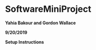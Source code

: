 # SoftwareMiniProject

**Yahia Bakour and Gordon Wallace**

**9/20/2019**

**Setup Instructions**


